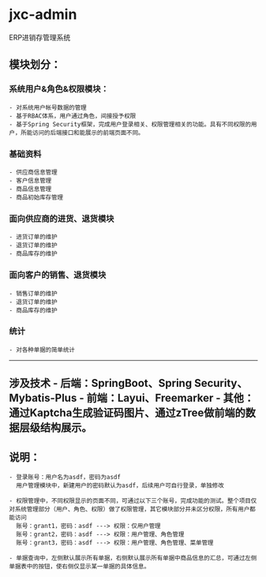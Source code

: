 # jxc-admin
ERP进销存管理系统

## 模块划分：
### 系统用户&角色&权限模块：
    - 对系统用户帐号数据的管理
    - 基于RBAC体系，用户通过角色，间接授予权限
    - 基于Spring Security框架，完成用户登录相关、权限管理相关的功能。具有不同权限的用户，所能访问的后端接口和能展示的前端页面不同。
### 基础资料
    - 供应商信息管理
    - 客户信息管理
    - 商品信息管理
    - 商品初始库存管理
### 面向供应商的进货、退货模块
    - 进货订单的维护
    - 退货订单的维护
    - 商品库存的维护
### 面向客户的销售、退货模块
    - 销售订单的维护
    - 退货订单的维护
    - 商品库存的维护
### 统计
    - 对各种单据的简单统计
---
涉及技术
    - 后端：SpringBoot、Spring Security、Mybatis-Plus
    - 前端：Layui、Freemarker
    - 其他：通过Kaptcha生成验证码图片、通过zTree做前端的数据层级结构展示。
---
## 说明：
    - 登录账号：用户名为asdf，密码为asdf
      用户管理模块中，新建用户的密码默认为asdf，后续用户可自行登录，单独修改
      
    - 权限管理中，不同权限显示的页面不同，可通过以下三个账号，完成功能的测试。整个项目仅对系统管理部分（用户、角色、权限）做了权限管理，其它模块部分并未区分权限，所有用户都能访问
      账号：grant1，密码：asdf ---> 权限：仅用户管理
      账号：grant2，密码：asdf ---> 权限：用户管理、角色管理
      账号：grant3，密码：asdf ---> 权限：用户管理、角色管理、菜单管理
    
    - 单据查询中，左侧默认展示所有单据，右侧默认展示所有单据中商品信息的汇总，可通过左侧单据表中的按钮，使右侧仅显示某一单据的具体信息。
